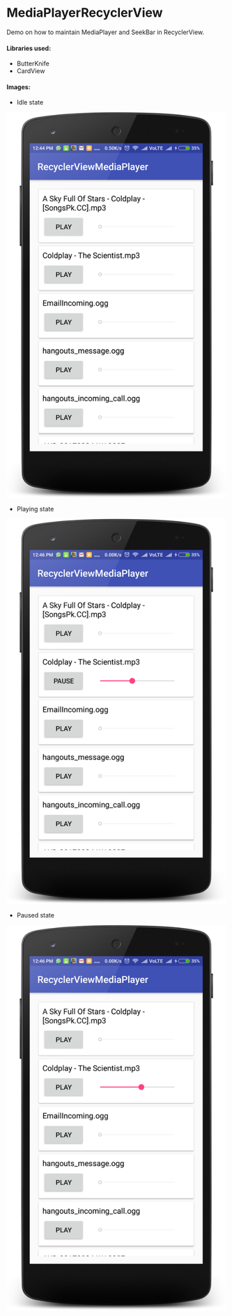 # MediaPlayerRecyclerView
Demo on how to maintain MediaPlayer and SeekBar in RecyclerView.

#### Libraries used:
- ButterKnife
- CardView

#### Images:

- Idle state

![IDLE](https://github.com/activesince93/MediaPlayerRecyclerView/blob/master/screens/idle.png)

- Playing state

![PLAYING](https://github.com/activesince93/MediaPlayerRecyclerView/blob/master/screens/playing.png)

- Paused state

![PAUSED](https://github.com/activesince93/MediaPlayerRecyclerView/blob/master/screens/paused.png)